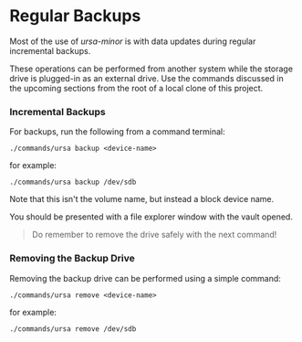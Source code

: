# Regular Backups

Most of the use of *ursa-minor* is with data updates during regular incremental backups.

These operations can be performed from another system while the storage drive is plugged-in as an external drive. Use the commands discussed in the upcoming sections from the root of a local clone of this project.

### Incremental Backups

For backups, run the following from a command terminal:

    ./commands/ursa backup <device-name>

for example:

    ./commands/ursa backup /dev/sdb

Note that this isn't the volume name, but instead a block device name.

You should be presented with a file explorer window with the vault opened.

> Do remember to remove the drive safely with the next command!

### Removing the Backup Drive

Removing the backup drive can be performed using a simple command:

    ./commands/ursa remove <device-name>

for example:

    ./commands/ursa remove /dev/sdb
